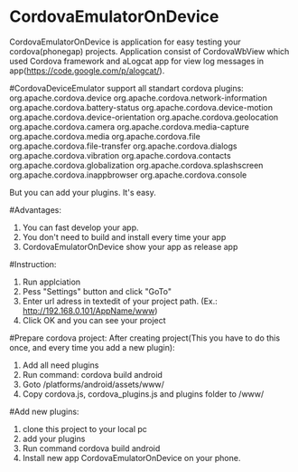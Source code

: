 CordovaEmulatorOnDevice
=====================

CordovaEmulatorOnDevice is application for easy testing your cordova(phonegap) projects.
Application consist of CordovaWbView which used Cordova framework and aLogcat app for view log messages in app(https://code.google.com/p/alogcat/).

#CordovaDeviceEmulator support all standart cordova plugins:
org.apache.cordova.device
org.apache.cordova.network-information
org.apache.cordova.battery-status
org.apache.cordova.device-motion
org.apache.cordova.device-orientation
org.apache.cordova.geolocation
org.apache.cordova.camera
org.apache.cordova.media-capture
org.apache.cordova.media
org.apache.cordova.file
org.apache.cordova.file-transfer
org.apache.cordova.dialogs
org.apache.cordova.vibration
org.apache.cordova.contacts
org.apache.cordova.globalization
org.apache.cordova.splashscreen
org.apache.cordova.inappbrowser
org.apache.cordova.console

But you can add your plugins. It's easy.

#Advantages:
1. You can fast develop your app.
2. You don't need to build and install every time your app
3. CordovaEmulatorOnDevice show your app as release app

#Instruction:
1. Run applciation
2. Pess "Settings" button and click "GoTo"
3. Enter url adress in textedit of your project path. (Ex.: http://192.168.0.101/AppName/www)
4. Click OK and you can see your project

#Prepare cordova project:
After creating project(This you have to do this once, and every time you add a new plugin):
1. Add all need plugins
2. Run command:
   cordova build android
3. Goto <AppName>/platforms/android/assets/www/
4. Copy cordova.js, cordova_plugins.js and plugins folder to <AppName>/www/

#Add new plugins:
1. clone this project to your local pc
2. add your plugins
3. Run command
  cordova build android
4. Install new app CordovaEmulatorOnDevice on your phone.

